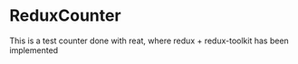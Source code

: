 # ReduxCounter
This is a test counter done with reat, where redux + redux-toolkit has been implemented
